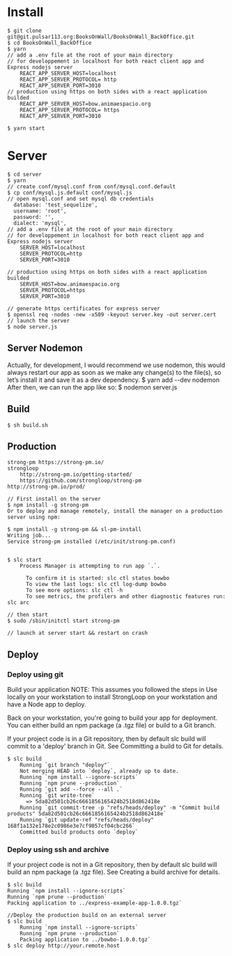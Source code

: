 # Install 
    $ git clone git@git.pulsar113.org:BooksOnWall/BooksOnWall_BackOffice.git
    $ cd BooksOnWall_BackOffice
    $ yarn 
    // add a .env file at the root of your main directory 
    // for developpement in localhost for both react client app and Express nodejs server 
        REACT_APP_SERVER_HOST=localhost
        REACT_APP_SERVER_PROTOCOL= http
        REACT_APP_SERVER_PORT=3010
    // production using https on both sides with a react application builded 
        REACT_APP_SERVER_HOST=bow.animaespacio.org
        REACT_APP_SERVER_PROTOCOL= https
        REACT_APP_SERVER_PORT=3010

    $ yarn start 
# Server 
    $ cd server 
    $ yarn 
    // create conf/mysql.conf from conf/mysql.conf.default 
    $ cp conf/mysql.js.default conf/mysql.js
    // open mysql.conf and set mysql db credentials
      database: 'test_sequelize',
      username: 'root',
      password: '',
      dialect: 'mysql',
    // add a .env file at the root of your main directory 
    // for developpement in localhost for both react client app and Express nodejs server 
        SERVER_HOST=localhost
        SERVER_PROTOCOL=http
        SERVER_PORT=3010

    // production using https on both sides with a react application builded 
        SERVER_HOST=bow.animaespacio.org
        SERVER_PROTOCOL=https
        SERVER_PORT=3010

    // generate https certificates for express server 
    $ openssl req -nodes -new -x509 -keyout server.key -out server.cert
    // launch the server 
    $ node server.js 
    
## Server Nodemon 
   Actually, for development, I would recommend we use nodemon, this would always restart our app as soon as 
   we make any change(s) to the file(s), so let’s install it and save it as a dev dependency.
    $ yarn add --dev  nodemon
    After then, we can run the app like so:
    $ nodemon server.js
    
## Build
    $ sh build.sh
    
## Production 
    strong-pm https://strong-pm.io/
    strongloop 
        http://strong-pm.io/getting-started/ 
        https://github.com/strongloop/strong-pm
    http://strong-pm.io/prod/
    
    // First install on the server 
    $ npm install -g strong-pm
    Or to deploy and manage remotely, install the manager on a production server using npm:

    $ npm install -g strong-pm && sl-pm-install
    Writing job...
    Service strong-pm installed (/etc/init/strong-pm.conf)


    $ slc start
        Process Manager is attempting to run app `.`.

          To confirm it is started: slc ctl status bowbo
          To view the last logs: slc ctl log-dump bowbo
          To see more options: slc ctl -h
          To see metrics, the profilers and other diagnostic features run: slc arc
    
    // then start
    $ sudo /sbin/initctl start strong-pm
    
    // launch at server start && restart on crash 
    
## Deploy 
### Deploy using git
Build your application
NOTE: This assumes you followed the steps in Use locally on your workstation to install StrongLoop on your workstation and have a Node app to deploy.

Back on your workstation, you're going to build your app for deployment. You can either build an npm package (a .tgz file) or build to a Git branch.

If your project code is in a Git repository, then by default slc build will commit to a 'deploy' branch in Git.
See Committing a build to Git for details.

    $ slc build
        Running `git branch "deploy"`
        Not merging HEAD into `deploy`, already up to date.
        Running `npm install --ignore-scripts`
        Running `npm prune --production`
        Running `git add --force --all .`
        Running `git write-tree`
          => 5da82d501cb26c6661856165424b2518d862418e
        Running `git commit-tree -p "refs/heads/deploy" -m "Commit build products" 5da82d501cb26c6661856165424b2518d862418e`
        Running `git update-ref "refs/heads/deploy" 168f1a132e178e2c0986e3e7cf9057cf04cbc266`
        Committed build products onto `deploy`

### Deploy using ssh and archive

If your project code is not in a Git repository, then by default slc build will build an npm package (a .tgz file).
See Creating a build archive for details.

    $ slc build
    Running `npm install --ignore-scripts`
    Running `npm prune --production`
    Packing application to ../express-example-app-1.0.0.tgz`
    
    //Deploy the production build on an external server
    $ slc build
        Running `npm install --ignore-scripts`
        Running `npm prune --production`
        Packing application to ../bowbo-1.0.0.tgz`
    $ slc deploy http://your.remote.host   